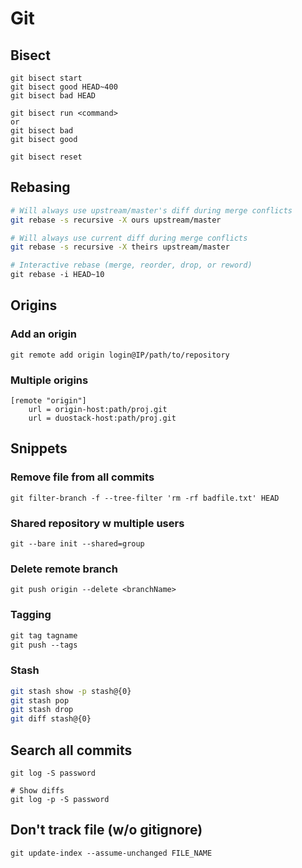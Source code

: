 Git
===

Bisect
------

```
git bisect start
git bisect good HEAD~400
git bisect bad HEAD

git bisect run <command>
or
git bisect bad
git bisect good

git bisect reset
```


Rebasing
--------

```bash
# Will always use upstream/master's diff during merge conflicts
git rebase -s recursive -X ours upstream/master

# Will always use current diff during merge conflicts
git rebase -s recursive -X theirs upstream/master

# Interactive rebase (merge, reorder, drop, or reword)
git rebase -i HEAD~10
```


Origins
-------

### Add an origin

```
git remote add origin login@IP/path/to/repository
```

### Multiple origins

```
[remote "origin"]
    url = origin-host:path/proj.git
    url = duostack-host:path/proj.git
```

Snippets
--------

### Remove file from all commits

```
git filter-branch -f --tree-filter 'rm -rf badfile.txt' HEAD
```

### Shared repository w multiple users

```
git --bare init --shared=group
```

### Delete remote branch

```
git push origin --delete <branchName>
```

### Tagging

```bash
git tag tagname
git push --tags
```

### Stash

```bash
git stash show -p stash@{0}
git stash pop
git stash drop
git diff stash@{0}
```

Search all commits
------------------

```
git log -S password

# Show diffs
git log -p -S password
```

Don't track file (w/o gitignore)
--------------------------------

```
git update-index --assume-unchanged FILE_NAME
```

